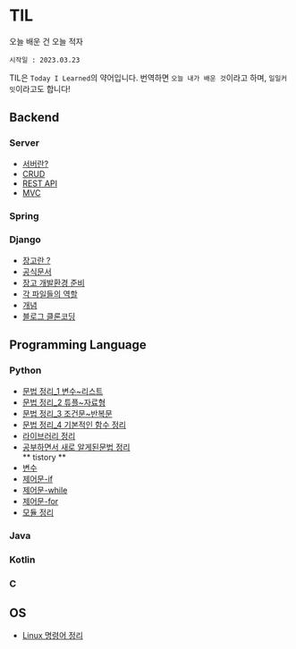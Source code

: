 # TIL
 오늘 배운 건 오늘 적자


`시작일 : 2023.03.23`

TIL은 `Today I Learned`의 약어입니다. 번역하면 `오늘 내가 배운 것`이라고 하며, `일일커밋`이라고도 합니다!

## Backend
### Server
- <a href="#">서버란?</a>
- <a href="#">CRUD</a>
- <a href="#">REST API</a>
- <a href="#">MVC</a>

### Spring
### Django
- <a href="https://github.com/ohyuchan123/TIL/blob/main/Django/concept/%EC%9E%A5%EA%B3%A0%EB%9E%80.md#%EC%9E%A5%EA%B3%A0%EB%8A%94-%EC%9B%B9-%ED%94%84%EB%A1%9C%EA%B7%B8%EB%9E%A8%EC%9D%84-%EC%89%BD%EA%B3%A0-%EB%B9%A0%EB%A5%B4%EA%B2%8C-%EB%A7%8C%EB%93%A4%EC%96%B4-%EC%A3%BC%EB%8A%94-%EC%9B%B9-%ED%94%84%EB%A0%88%EC%9E%84%EC%9B%8C%ED%81%AC%EB%8B%A4">장고란 ?</a>
- <a href="https://www.djangoproject.com/">공식문서</a>
- <a href="https://github.com/ohyuchan123/TIL/blob/main/Django/Django%20Preparation/%EC%9E%A5%EA%B3%A0%20%EC%A4%80%EB%B9%84%EA%B3%BC%EC%A0%95.md#%ED%94%84%EB%A1%9C%EC%A0%9D%ED%8A%B8-%EC%83%9D%EC%84%B1%ED%95%98%EA%B8%B0">장고 개발환경 준비</a>
- <a href="https://github.com/ohyuchan123/TIL/blob/main/Django/%EA%B0%81%20%ED%8C%8C%EC%9D%BC%EB%93%A4%20%EC%97%AD%ED%95%A0.md#%EA%B0%81-%ED%8C%8C%EC%9D%BC%EB%93%A4%EC%9D%98-%EC%97%AD%ED%95%A0%EC%9D%84-%EC%A0%95%EB%A6%AC%ED%95%98%EC%98%80%EC%8A%B5%EB%8B%88%EB%8B%A4">각 파일들의 역할</a>
- <a href="https://github.com/ohyuchan123/TIL/tree/main/Django/concept">개념</a>
- <a href="https://github.com/ohyuchan123/Blog">블로그 클론코딩</a>

## Programming Language
### Python
- <a href="https://github.com/ohyuchan123/TIL/blob/main/python/grammer/Python%20%EB%AC%B8%EB%B2%95%20%EC%A0%95%EB%A6%AC(%EC%9E%90%EB%A3%8C%ED%98%95_1).md#python-%EB%AC%B8%EB%B2%95-%EC%A0%95%EB%A6%AC">문법 정리_1 변수~리스트</a>
- <a href="https://github.com/ohyuchan123/TIL/blob/main/python/grammer/Python%20%EB%AC%B8%EB%B2%95%20%EC%A0%95%EB%A6%AC(%EC%9E%90%EB%A3%8C%ED%98%95_2).md#python-%EB%AC%B8%EB%B2%95-%EC%A0%95%EB%A6%AC">문법 정리_2 튜플~자료형</a>
- <a href="https://github.com/ohyuchan123/TIL/blob/main/python/grammer/Python%20%EB%AC%B8%EB%B2%95%20%EC%A0%95%EB%A6%AC(%EC%A0%9C%EC%96%B4%EB%AC%B8).md#python-%EB%AC%B8%EB%B2%95-%EC%A0%95%EB%A6%AC">문법 정리_3 조건문~반복문</a>
- <a href="https://github.com/ohyuchan123/TIL/blob/main/python/grammer/python%20%EB%AC%B8%EB%B2%95%20%EC%A0%95%EB%A6%AC(%ED%95%A8%EC%88%98).md#%EA%B8%B0%EB%B3%B8%EC%A0%81%EC%9C%BC%EB%A1%9C-%EC%9E%90%EC%A3%BC-%EC%82%AC%EC%9A%A9%ED%95%98%EB%8A%94-%EB%82%B4%EC%9E%A5-%ED%95%A8%EC%88%98%EB%93%A4%EC%9D%84-%EC%A0%95%EB%A6%AC%ED%95%98%EC%98%80%EC%8A%B5%EB%8B%88%EB%8B%A4">문법 정리_4 기본적인 함수 정리</a>
- <a href="https://github.com/ohyuchan123/python_grammer">라이브러리 정리</a>
- <a href="https://github.com/ohyuchan123/TIL/tree/main/python/grammer/%EC%83%88%EB%A1%9C%20%EC%95%8C%EA%B2%8C%20%EB%90%9C%20%EB%AC%B8%EB%B2%95">공부하면서 새로 알게된문법 정리</a>  
** tistory **  
- <a href="https://ace-yc.tistory.com/4">변수</a>
- <a href="https://ace-yc.tistory.com/5">제어문-if</a>
- <a href="https://ace-yc.tistory.com/6">제어문-while</a>
- <a href="https://ace-yc.tistory.com/7">제어문-for</a>
- <a href="https://github.com/ohyuchan123/python_grammer#python_grammer">모듈 정리</a>
### Java
### Kotlin
### C

## OS
- <a href="https://github.com/ohyuchan123/TIL/blob/main/linux/Novice/command.md#%EB%A6%AC%EB%88%85%EC%8A%A4-%EB%AA%85%EB%A0%B9%EC%96%B4-%EC%A0%95%EB%A6%AC">Linux 명령어 정리</a>
